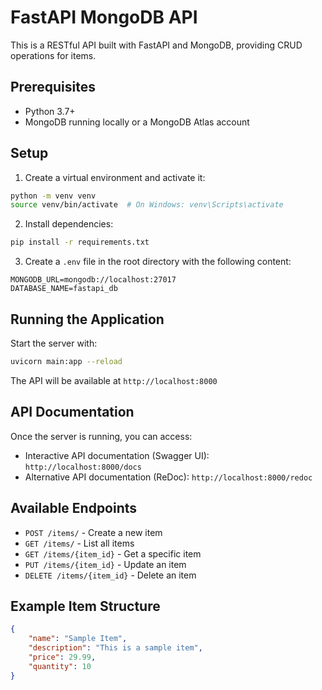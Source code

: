 # FastAPI MongoDB API

This is a RESTful API built with FastAPI and MongoDB, providing CRUD operations for items.

## Prerequisites

- Python 3.7+
- MongoDB running locally or a MongoDB Atlas account

## Setup

1. Create a virtual environment and activate it:
```bash
python -m venv venv
source venv/bin/activate  # On Windows: venv\Scripts\activate
```

2. Install dependencies:
```bash
pip install -r requirements.txt
```

3. Create a `.env` file in the root directory with the following content:
```
MONGODB_URL=mongodb://localhost:27017
DATABASE_NAME=fastapi_db
```

## Running the Application

Start the server with:
```bash
uvicorn main:app --reload
```

The API will be available at `http://localhost:8000`

## API Documentation

Once the server is running, you can access:
- Interactive API documentation (Swagger UI): `http://localhost:8000/docs`
- Alternative API documentation (ReDoc): `http://localhost:8000/redoc`

## Available Endpoints

- `POST /items/` - Create a new item
- `GET /items/` - List all items
- `GET /items/{item_id}` - Get a specific item
- `PUT /items/{item_id}` - Update an item
- `DELETE /items/{item_id}` - Delete an item

## Example Item Structure

```json
{
    "name": "Sample Item",
    "description": "This is a sample item",
    "price": 29.99,
    "quantity": 10
}
``` 